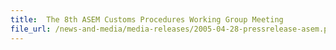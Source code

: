 ```yaml
---
title: 	The 8th ASEM Customs Procedures Working Group Meeting
file_url: /news-and-media/media-releases/2005-04-28-pressrelease-asem.pdf
---
```

